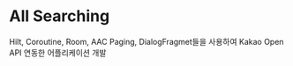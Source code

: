 # All Searching

Hilt, Coroutine, Room, AAC Paging, DialogFragmet들을 사용하여 Kakao Open API 연동한 어플리케이션 개발 

